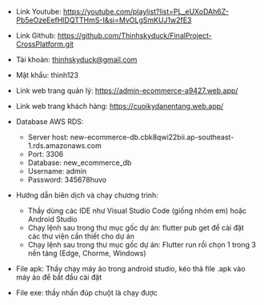 - Link Youtube: https://youtube.com/playlist?list=PL_eUXoDAh6Z-Pb5eOzeEefHIDQTTHmS-I&si=MvOLgSmKUJ1w2fE3
- Link Github: https://github.com/Thinhskyduck/FinalProject-CrossPlatform.git
- Tài khoản: thinhskyduck@gmail.com
- Mật khẩu: thinh123

- Link web trang quản lý: https://admin-ecommerce-a9427.web.app/
- Link web trang khách hàng: https://cuoikydanentang.web.app/

- Database AWS RDS:
	+ Server host: new-ecommerce-db.cbk8qwi22bii.ap-southeast-1.rds.amazonaws.com
	+ Port: 3306
	+ Database: new_ecommerce_db
	+ Username: admin
	+ Password: 345678huvo
- Hướng dẫn biên dịch và chạy chương trình:
	+ Thầy dùng các IDE như Visual Studio Code (giống nhóm em) hoặc Android Studio
	+ Chạy lệnh sau trong thư mục gốc dự án: flutter pub get để cài đặt các thư viện cần thiết cho dự án
	+ Chạy lệnh sau trong thư mục gốc dự án: Flutter run rồi chọn 1 trong 3 nền tảng (Edge, Chorme, Windows) 
- File apk: Thầy chạy máy ảo trong android studio, kéo thả file .apk vào máy ảo để bắt đầu cài đặt
- File exe: thầy nhấn đúp chuột là chạy được

